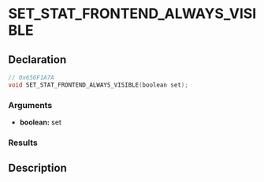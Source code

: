 # SET_STAT_FRONTEND_ALWAYS_VISIBLE

## Declaration
```cpp
// 0x656F1A7A
void SET_STAT_FRONTEND_ALWAYS_VISIBLE(boolean set);
```

### Arguments
- **boolean:** set

### Results

## Description
